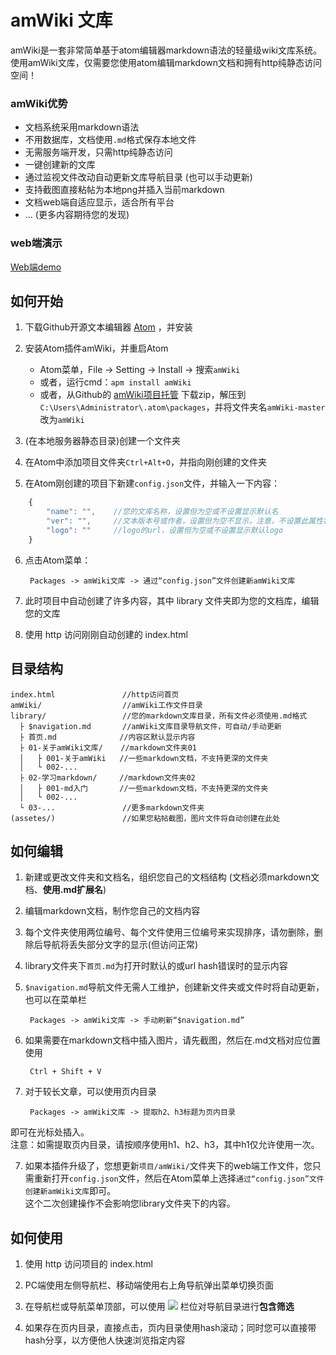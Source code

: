 # amWiki 文库

amWiki是一套非常简单基于atom编辑器markdown语法的轻量级wiki文库系统。  
使用amWiki文库，仅需要您使用atom编辑markdown文档和拥有http纯静态访问空间！  

### amWiki优势

- 文档系统采用markdown语法
- 不用数据库，文档使用`.md`格式保存本地文件
- 无需服务端开发，只需http纯静态访问
- 一键创建新的文库
- 通过监视文件改动自动更新文库导航目录 (也可以手动更新)
- 支持截图直接粘帖为本地png并插入当前markdown
- 文档web端自适应显示，适合所有平台
- ... (更多内容期待您的发现)

### web端演示
[Web端demo]()

## 如何开始

1. 下载Github开源文本编辑器 [Atom](https://atom.io/ "atom官网") ，并安装

2. 安装Atom插件amWiki，并重启Atom
	- Atom菜单，File -> Setting -> Install -> 搜索`amWiki`
	- 或者，运行cmd：`apm install amWiki`
	- 或者，从Github的 [amWiki项目托管](https://github.com/TevinLi/amWiki) 下载zip，解压到`C:\Users\Administrator\.atom\packages`，并将文件夹名`amWiki-master`改为`amWiki`

3. (在本地服务器静态目录)创建一个文件夹

4. 在Atom中添加项目文件夹`Ctrl+Alt+O`，并指向刚创建的文件夹

5. 在Atom刚创建的项目下新建`config.json`文件，并输入一下内容：
```javascript
	{
	    "name": "",    //您的文库名称，设置但为空或不设置显示默认名
	    "ver": "",     //文本版本号或作者，设置但为空不显示，注意，不设置此属性将显示作者
	    "logo": ""     //logo的url，设置但为空或不设置显示默认logo
	}
```
6. 点击Atom菜单：

		Packages -> amWiki文库 -> 通过“config.json”文件创建新amWiki文库

7. 此时项目中自动创建了许多内容，其中 library 文件夹即为您的文档库，编辑您的文库

8. 使用 http 访问刚刚自动创建的 index.html


## 目录结构

	index.html               //http访问首页
	amWiki/                  //amWiki工作文件目录
	library/                 //您的markdown文库目录，所有文件必须使用.md格式
	  ├ $navigation.md       //amWiki文库目录导航文件，可自动/手动更新
	  ├ 首页.md              //内容区默认显示内容
	  ├ 01-关于amWiki文库/    //markdown文件夹01
      │   ├ 001-关于amWiki   //一些markdown文档，不支持更深的文件夹
      │   └ 002-...
      ├ 02-学习markdown/     //markdown文件夹02
      │   ├ 001-md入门       //一些markdown文档，不支持更深的文件夹
      │   └ 002-...
      └ 03-...               //更多markdown文件夹
	(assetes/)               //如果您粘帖截图，图片文件将自动创建在此处


## 如何编辑
1. 新建或更改文件夹和文档名，组织您自己的文档结构 (文档必须markdown文档、**使用.md扩展名**)

2. 编辑markdown文档，制作您自己的文档内容

3. 每个文件夹使用两位编号、每个文件使用三位编号来实现排序，请勿删除，删除后导航将丢失部分文字的显示(但访问正常)

4. library文件夹下`首页.md`为打开时默认的或url hash错误时的显示内容

5. `$navigation.md`导航文件无需人工维护，创建新文件夹或文件时将自动更新，也可以在菜单栏

		Packages -> amWiki文库 -> 手动刷新“$navigation.md”

6. 如果需要在markdown文档中插入图片，请先截图，然后在.md文档对应位置使用

		Ctrl + Shift + V

6. 对于较长文章，可以使用页内目录

		Packages -> amWiki文库 -> 提取h2、h3标题为页内目录

即可在光标处插入。  
注意：如需提取页内目录，请按顺序使用h1、h2、h3，其中h1仅允许使用一次。

7. 如果本插件升级了，您想更新`项目/amWiki/`文件夹下的web端工作文件，您只需重新打开`config.json`文件，然后在Atom菜单上选择`通过“config.json”文件创建新amWiki文库`即可。  
这个二次创建操作不会影响您library文件夹下的内容。


## 如何使用

1. 使用 http 访问项目的 index.html

2. PC端使用左侧导航栏、移动端使用右上角导航弹出菜单切换页面

3. 在导航栏或导航菜单顶部，可以使用 ![](https://raw.githubusercontent.com/TevinLi/amWiki/master/files/icon_filter.png) 栏位对导航目录进行**包含筛选**

4. 如果存在页内目录，直接点击，页内目录使用hash滚动；同时您可以直接带hash分享，以方便他人快速浏览指定内容
